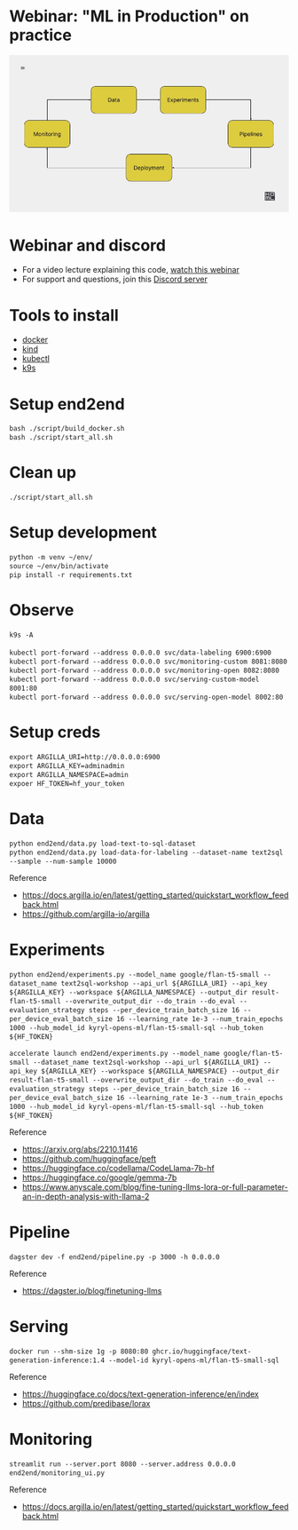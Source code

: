 # Webinar: "ML in Production" on practice

![alt text](./docs/end2end.jpg)

# Webinar and discord

- For a video lecture explaining this code, [watch this webinar](https://edu.kyrylai.com/courses/webinar-machine-learning-in-production)
- For support and questions, join this [Discord server](https://discord.gg/RNjfNrrN)

# Tools to install 

- [docker](https://docs.docker.com/engine/install/)
- [kind](https://kind.sigs.k8s.io/docs/user/quick-start/)
- [kubectl](https://kubernetes.io/docs/tasks/tools/)
- [k9s](https://k9scli.io/topics/install/)

# Setup end2end 

```
bash ./script/build_docker.sh
bash ./script/start_all.sh
```

# Clean up

```
./script/start_all.sh
```

# Setup development

```
python -m venv ~/env/
source ~/env/bin/activate
pip install -r requirements.txt
```

# Observe 

```
k9s -A

kubectl port-forward --address 0.0.0.0 svc/data-labeling 6900:6900
kubectl port-forward --address 0.0.0.0 svc/monitoring-custom 8081:8080
kubectl port-forward --address 0.0.0.0 svc/monitoring-open 8082:8080
kubectl port-forward --address 0.0.0.0 svc/serving-custom-model 8001:80
kubectl port-forward --address 0.0.0.0 svc/serving-open-model 8002:80
```


# Setup creds 

```
export ARGILLA_URI=http://0.0.0.0:6900
export ARGILLA_KEY=adminadmin
export ARGILLA_NAMESPACE=admin
expoer HF_TOKEN=hf_your_token
```

# Data 

```
python end2end/data.py load-text-to-sql-dataset
python end2end/data.py load-data-for-labeling --dataset-name text2sql --sample --num-sample 10000
```

Reference 

- https://docs.argilla.io/en/latest/getting_started/quickstart_workflow_feedback.html
- https://github.com/argilla-io/argilla

# Experiments 


```
python end2end/experiments.py --model_name google/flan-t5-small --dataset_name text2sql-workshop --api_url ${ARGILLA_URI} --api_key ${ARGILLA_KEY} --workspace ${ARGILLA_NAMESPACE} --output_dir result-flan-t5-small --overwrite_output_dir --do_train --do_eval --evaluation_strategy steps --per_device_train_batch_size 16 --per_device_eval_batch_size 16 --learning_rate 1e-3 --num_train_epochs 1000 --hub_model_id kyryl-opens-ml/flan-t5-small-sql --hub_token ${HF_TOKEN}
```

```
accelerate launch end2end/experiments.py --model_name google/flan-t5-small --dataset_name text2sql-workshop --api_url ${ARGILLA_URI} --api_key ${ARGILLA_KEY} --workspace ${ARGILLA_NAMESPACE} --output_dir result-flan-t5-small --overwrite_output_dir --do_train --do_eval --evaluation_strategy steps --per_device_train_batch_size 16 --per_device_eval_batch_size 16 --learning_rate 1e-3 --num_train_epochs 1000 --hub_model_id kyryl-opens-ml/flan-t5-small-sql --hub_token ${HF_TOKEN}
```


Reference

- https://arxiv.org/abs/2210.11416
- https://github.com/huggingface/peft
- https://huggingface.co/codellama/CodeLlama-7b-hf
- https://huggingface.co/google/gemma-7b
- https://www.anyscale.com/blog/fine-tuning-llms-lora-or-full-parameter-an-in-depth-analysis-with-llama-2


# Pipeline

```
dagster dev -f end2end/pipeline.py -p 3000 -h 0.0.0.0
```

Reference

- https://dagster.io/blog/finetuning-llms


# Serving 

```
docker run --shm-size 1g -p 8080:80 ghcr.io/huggingface/text-generation-inference:1.4 --model-id kyryl-opens-ml/flan-t5-small-sql
```

Reference

- https://huggingface.co/docs/text-generation-inference/en/index
- https://github.com/predibase/lorax


# Monitoring

```
streamlit run --server.port 8080 --server.address 0.0.0.0 end2end/monitoring_ui.py
```

Reference

- https://docs.argilla.io/en/latest/getting_started/quickstart_workflow_feedback.html
